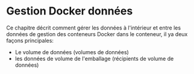 # Gestion Docker données
Ce chapitre décrit comment gérer les données à l'intérieur et entre les données de gestion des conteneurs Docker dans le conteneur, il ya deux façons principales:

* Le volume de données (volumes de données)
* les données de volume de l'emballage (récipients de volume de données)
